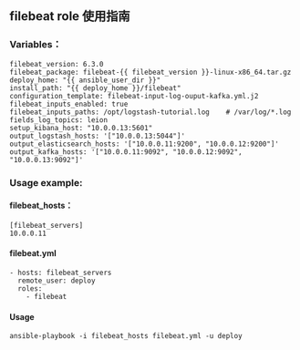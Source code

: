 ## filebeat role 使用指南

### Variables：

    filebeat_version: 6.3.0
    filebeat_package: filebeat-{{ filebeat_version }}-linux-x86_64.tar.gz
    deploy_home: "{{ ansible_user_dir }}"
    install_path: "{{ deploy_home }}/filebeat"
    configuration_template: filebeat-input-log-ouput-kafka.yml.j2
    filebeat_inputs_enabled: true
    filebeat_inputs_paths: /opt/logstash-tutorial.log    # /var/log/*.log
    fields_log_topics: leion
    setup_kibana_host: "10.0.0.13:5601"
    output_logstash_hosts: '["10.0.0.13:5044"]'
    output_elasticsearch_hosts: '["10.0.0.11:9200", "10.0.0.12:9200"]'
    output_kafka_hosts: '["10.0.0.11:9092", "10.0.0.12:9092", "10.0.0.13:9092"]'

### Usage example:

#### filebeat_hosts：

    [filebeat_servers]
    10.0.0.11

#### filebeat.yml

    - hosts: filebeat_servers
      remote_user: deploy
      roles:
        - filebeat

#### Usage

`ansible-playbook -i filebeat_hosts filebeat.yml -u deploy`
